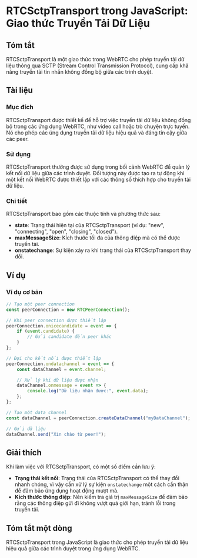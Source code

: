 <!--
Meta Description: # RTCSctpTransport trong JavaScript: Giao thức Truyền Tải Dữ Liệu ## Tóm tắt RTCSctpTransport là một giao thức trong WebRTC cho phép truyền tải dữ liệ...
Meta Keywords: liệu, rtcsctptransport, truyền, tải, các
-->

# RTCSctpTransport trong JavaScript: Giao thức Truyền Tải Dữ Liệu

## Tóm tắt
RTCSctpTransport là một giao thức trong WebRTC cho phép truyền tải dữ liệu thông qua SCTP (Stream Control Transmission Protocol), cung cấp khả năng truyền tải tin nhắn không đồng bộ giữa các trình duyệt.

## Tài liệu
### Mục đích
RTCSctpTransport được thiết kế để hỗ trợ việc truyền tải dữ liệu không đồng bộ trong các ứng dụng WebRTC, như video call hoặc trò chuyện trực tuyến. Nó cho phép các ứng dụng truyền tải dữ liệu hiệu quả và đáng tin cậy giữa các peer.

### Sử dụng
RTCSctpTransport thường được sử dụng trong bối cảnh WebRTC để quản lý kết nối dữ liệu giữa các trình duyệt. Đối tượng này được tạo ra tự động khi một kết nối WebRTC được thiết lập với các thông số thích hợp cho truyền tải dữ liệu.

### Chi tiết
RTCSctpTransport bao gồm các thuộc tính và phương thức sau:

- **state**: Trạng thái hiện tại của RTCSctpTransport (ví dụ: "new", "connecting", "open", "closing", "closed").
- **maxMessageSize**: Kích thước tối đa của thông điệp mà có thể được truyền tải.
- **onstatechange**: Sự kiện xảy ra khi trạng thái của RTCSctpTransport thay đổi.

## Ví dụ
### Ví dụ cơ bản
```javascript
// Tạo một peer connection
const peerConnection = new RTCPeerConnection();

// Khi peer connection được thiết lập
peerConnection.onicecandidate = event => {
    if (event.candidate) {
        // Gửi candidate đến peer khác
    }
};

// Đợi cho kết nối được thiết lập
peerConnection.ondatachannel = event => {
    const dataChannel = event.channel;

    // Xử lý khi dữ liệu được nhận
    dataChannel.onmessage = event => {
        console.log("Dữ liệu nhận được:", event.data);
    };
};

// Tạo một data channel
const dataChannel = peerConnection.createDataChannel("myDataChannel");

// Gửi dữ liệu
dataChannel.send("Xin chào từ peer!");
```

## Giải thích
Khi làm việc với RTCSctpTransport, có một số điểm cần lưu ý:

- **Trạng thái kết nối**: Trạng thái của RTCSctpTransport có thể thay đổi nhanh chóng, vì vậy cần xử lý sự kiện `onstatechange` một cách cẩn thận để đảm bảo ứng dụng hoạt động mượt mà.
- **Kích thước thông điệp**: Nên kiểm tra giá trị `maxMessageSize` để đảm bảo rằng các thông điệp gửi đi không vượt quá giới hạn, tránh lỗi trong truyền tải.

## Tóm tắt một dòng
RTCSctpTransport trong JavaScript là giao thức cho phép truyền tải dữ liệu hiệu quả giữa các trình duyệt trong ứng dụng WebRTC.